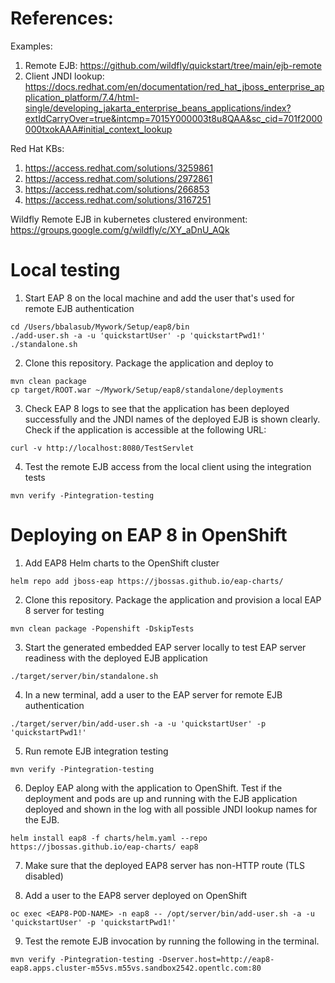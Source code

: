 References: 
============
Examples: 
1. Remote EJB: https://github.com/wildfly/quickstart/tree/main/ejb-remote
2. Client JNDI lookup: https://docs.redhat.com/en/documentation/red_hat_jboss_enterprise_application_platform/7.4/html-single/developing_jakarta_enterprise_beans_applications/index?extIdCarryOver=true&intcmp=7015Y000003t8u8QAA&sc_cid=701f2000000txokAAA#initial_context_lookup

Red Hat KBs:
1. https://access.redhat.com/solutions/3259861
2. https://access.redhat.com/solutions/2972861
3. https://access.redhat.com/solutions/266853
4. https://access.redhat.com/solutions/3167251

Wildfly Remote EJB in kubernetes clustered environment: https://groups.google.com/g/wildfly/c/XY_aDnU_AQk


Local testing
==============
1. Start EAP 8 on the local machine and add the user that's used for remote EJB authentication 
```
cd /Users/bbalasub/Mywork/Setup/eap8/bin
./add-user.sh -a -u 'quickstartUser' -p 'quickstartPwd1!' 
./standalone.sh
```

2. Clone this repository. Package the application and deploy to 
```
mvn clean package
cp target/ROOT.war ~/Mywork/Setup/eap8/standalone/deployments
```

3. Check EAP 8 logs to see that the application has been deployed successfully and the JNDI names of the deployed EJB is shown clearly. Check if the application is accessible at the following URL:
```
curl -v http://localhost:8080/TestServlet
```

4.  Test the remote EJB access from the local client using the integration tests
```
mvn verify -Pintegration-testing
```

Deploying on EAP 8 in OpenShift
=================================
1. Add EAP8 Helm charts to the OpenShift cluster
```
helm repo add jboss-eap https://jbossas.github.io/eap-charts/
```

2. Clone this repository. Package the application and provision a local EAP 8 server for testing
```
mvn clean package -Popenshift -DskipTests
```

3. Start the generated embedded EAP server locally to test EAP server readiness with the deployed EJB application
```
./target/server/bin/standalone.sh
```

4. In a new terminal, add a user to the EAP server for remote EJB authentication
```
./target/server/bin/add-user.sh -a -u 'quickstartUser' -p 'quickstartPwd1!' 
```

5. Run remote EJB integration testing
```
mvn verify -Pintegration-testing
```

6. Deploy EAP along with the application to OpenShift. Test if the deployment and pods are up and running with the EJB application deployed and shown in the log with all possible JNDI lookup names for the EJB. 
```
helm install eap8 -f charts/helm.yaml --repo https://jbossas.github.io/eap-charts/ eap8

```

7. Make sure that the deployed EAP8 server has non-HTTP route (TLS disabled)

8. Add a user to the EAP8 server deployed on OpenShift
```
oc exec <EAP8-POD-NAME> -n eap8 -- /opt/server/bin/add-user.sh -a -u 'quickstartUser' -p 'quickstartPwd1!'
```

9. Test the remote EJB invocation by running the following in the terminal.  
```
mvn verify -Pintegration-testing -Dserver.host=http://eap8-eap8.apps.cluster-m55vs.m55vs.sandbox2542.opentlc.com:80
```